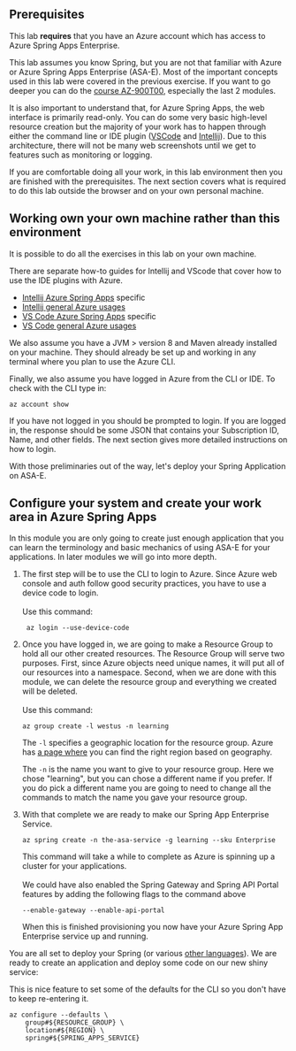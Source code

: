 
## Prerequisites

This lab **requires** that you have an Azure account which has access to Azure Spring Apps Enterprise.

This lab assumes you know Spring, but you are not that familiar with Azure or Azure Spring Apps Enterprise (ASA-E). Most of the important concepts used in this lab were covered in the previous exercise. If you want to go deeper you can do the [course AZ-900T00](https://docs.microsoft.com/en-us/training/courses/az-900t00), especially the last 2 modules.

It is also important to understand that, for Azure Spring Apps, the web interface is primarily read-only. You can do some very basic high-level resource creation but the majority of your work has to happen through either the command line or IDE plugin ([VSCode](https://code.visualstudio.com/docs/azure/extensions) and [Intellij](https://plugins.jetbrains.com/plugin/8053-azure-toolkit-for-intellij)). Due to this architecture, there will not be many web screenshots until we get to features such as monitoring or logging.

If you are comfortable doing all your work, in this lab environment then you are finished with the prerequisites. The next section covers what is required to do this lab outside the browser and on your own personal machine.

## Working own your own machine rather than this environment

It is possible to do all the exercises in this lab on your own machine.

There are separate how-to guides for Intellij and VScode that cover how to use the IDE plugins with Azure.

* [Intellij Azure Spring Apps](https://docs.microsoft.com/en-us/azure/spring-apps/how-to-intellij-deploy-apps) specific
* [Intellij general Azure usages](https://docs.microsoft.com/en-us/azure/developer/java/toolkit-for-intellij/)
* [VS Code Azure Spring Apps](https://code.visualstudio.com/docs/java/java-spring-apps) specific
* [VS Code general Azure usages](https://code.visualstudio.com/docs/azure/extensions)

We also assume you have a JVM &gt; version 8 and Maven already installed on your machine. They should already be set up and working in any terminal where you plan to use the Azure CLI.

Finally, we also assume you have logged in Azure from the CLI or IDE. To check with the CLI type in:

```copy
az account show
```

If you have not logged in you should be prompted to login. If you are logged in, the response should be some JSON that contains your Subscription ID, Name, and other fields. The next section gives more detailed instructions on how to login.

With those preliminaries out of the way, let's deploy your Spring Application on ASA-E.

## Configure your system and create your work area in Azure Spring Apps

In this module you are only going to create just enough application that you can learn the terminology and basic mechanics of using ASA-E for your applications. In later modules we will go into more depth.

1. The first step will be to use the CLI to login to Azure. Since Azure web console and auth follow good security practices, you have to use a device code to login.
   <br><br>
   Use this command:
    ```copy
     az login --use-device-code
    ```

2. Once you have logged in, we are going to make a Resource Group to hold all our other created resources. The Resource Group will serve two purposes. First, since Azure objects need unique names, it will put all of our resources into a namespace. Second, when we are done with this module, we can delete the resource group and everything we created will be deleted.
   <br><br>
   Use this command:

    ```copy
    az group create -l westus -n learning
    ```

    The `-l` specifies a geographic location for the resource group. Azure has [a page where](https://azure.microsoft.com/en-us/explore/global-infrastructure/geographies/#geographies) you can find the right region based on geography.

    The `-n` is the name you want to give to your resource group. Here we chose "learning", but you can chose a different name if you prefer. If you do pick a different name you are going to need to change all the commands to match the name you gave your resource group.

3.  With that complete we are ready to make our Spring App Enterprise Service.

    ```copy
    az spring create -n the-asa-service -g learning --sku Enterprise
    ```

    This command will take a while to complete as Azure is spinning up a cluster for your applications.
    <br><br>
   We could have also enabled the Spring Gateway and Spring API Portal features by adding the following flags to the command above

    ```
    --enable-gateway --enable-api-portal
    ```
    When this is finished provisioning you now have your Azure Spring App Enterprise service up and running.

You are all set to deploy your Spring (or various [other languages](https://learn.microsoft.com/en-us/azure/spring-apps/overview#deploy-and-manage-spring-and-polyglot-applications)). We are ready to create an application and deploy some code on our new shiny service:

This is nice feature to set some of the defaults for the CLI so you don't have to keep re-entering it.

```
az configure --defaults \
    group#${RESOURCE_GROUP} \
    location#${REGION} \
    spring#${SPRING_APPS_SERVICE}
```
